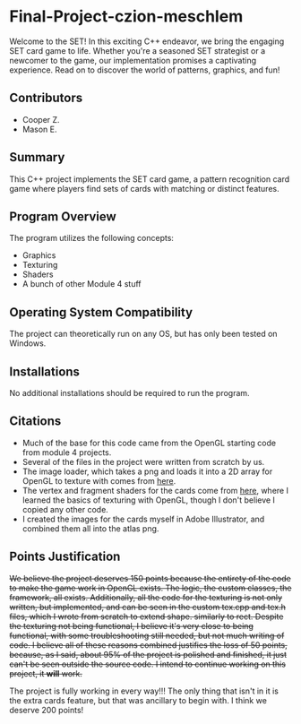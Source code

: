 # Final-Project-czion-meschlem
Welcome to the SET! In this exciting C++ endeavor, we bring the engaging SET card game to life. 
Whether you're a seasoned SET strategist or a newcomer to the game, our implementation promises a captivating experience. Read on to discover the world of patterns, graphics, and fun!


## Contributors
- Cooper Z.
- Mason E.


## Summary
This C++ project implements the SET card game, a pattern recognition card game where players find sets of cards with matching or distinct features.

## Program Overview
The program utilizes the following concepts:
- Graphics
- Texturing
- Shaders
- A bunch of other Module 4 stuff

## Operating System Compatibility
The project can theoretically run on any OS, but has only been tested on Windows.

## Installations
No additional installations should be required to run the program.

## Citations
- Much of the base for this code came from the OpenGL starting code from module 4 projects. 
- Several of the files in the project were written from scratch by us.
- The image loader, which takes a png and loads it into a 2D array for OpenGL to texture with comes from [here](https://github.com/nothings/stb/blob/master/stb_image.h).
- The vertex and fragment shaders for the cards come from [here](https://learnopengl.com/Getting-started/Textures), where I learned the basics of texturing with OpenGL, though I don't believe I copied any other code.
- I created the images for the cards myself in Adobe Illustrator, and combined them all into the atlas png. 

## Points Justification
~~We believe the project deserves 150 points because the entirety of the code to make the game work in OpenGL exists. The logic, the custom classes, the framework, all exists. 
Additionally, all the code for the texturing is not only written, but implemented, and can be seen in the custom tex.cpp and tex.h files, which I wrote from scratch to extend shape. similarly to rect.
Despite the texturing not being functional, I believe it's very close to being functional, with some troubleshooting still needed, but not much writing of code.
I believe all of these reasons combined justifies the loss of 50 points, because, as I said, about 95% of the project is polished and finished, it just can't be seen outside the source code. 
I intend to continue working on this project, it **will** work.~~

The project is fully working in every way!!! The only thing that isn't in it is the extra cards feature, but that was ancillary to begin with. I think we deserve 200 points!
